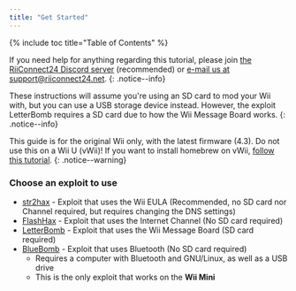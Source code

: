 ```yaml
---
title: "Get Started"
---
```


{% include toc title="Table of Contents" %}

If you need help for anything regarding this tutorial, please join [the RiiConnect24 Discord server](https://discord.gg/b4Y7jfD) (recommended) or [e-mail us at support@riiconnect24.net](mailto:support@riiconnect24.net).
{: .notice--info}

These instructions will assume you're using an SD card to mod your Wii with, but you can use a USB storage device instead. However, the exploit LetterBomb requires a SD card due to how the Wii Message Board works.
{: .notice--info}

This guide is for the original Wii only, with the latest firmware (4.3). Do not use this on a Wii U (vWii)!
If you want to install homebrew on vWii, [follow this tutorial](https://wiiuguide.xyz/#/vwii/).
{: .notice--warning}

### Choose an exploit to use

- [str2hax](str2hax) - Exploit that uses the Wii EULA (Recommended, no SD card nor Channel required, but requires changing the DNS settings)
- [FlashHax](flashhax) - Exploit that uses the Internet Channel (No SD card required)
- [LetterBomb](letterbomb) - Exploit that uses the Wii Message Board (SD card required)
- [BlueBomb](bluebomb) - Exploit that uses Bluetooth (No SD card required)
    * Requires a computer with Bluetooth and GNU/Linux, as well as a USB drive
    * This is the only exploit that works on the **Wii Mini**

